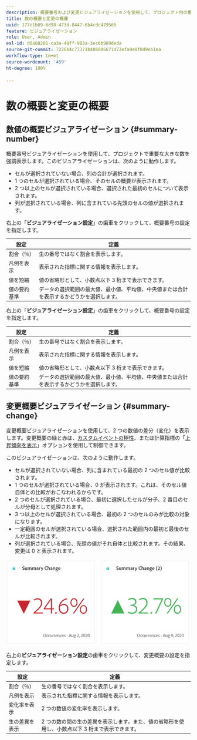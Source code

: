 ```yaml
---
description: 概要番号および変更ビジュアライゼーションを使用して、プロジェクト内の重要なデータポイントを表示します。
title: 数の概要と変更の概要
uuid: 177c1b89-6d98-473d-8447-6b4cdc479565
feature: ビジュアライゼーション
role: User, Admin
exl-id: d6a08201-ca3a-48ff-983a-3ec6b989deda
source-git-commit: 7226b4c77371b486006671d72efa9e0f0d9eb1ea
workflow-type: tm+mt
source-wordcount: '459'
ht-degree: 100%

---
```


# 数の概要と変更の概要

## 数値の概要ビジュアライゼーション {#summary-number}

概要番号ビジュアライゼーションを使用して、プロジェクトで重要な大きな数を強調表示します。このビジュアライゼーションは、次のように動作します。

* セルが選択されていない場合、列の合計が選択されます。
* 1 つのセルが選択されている場合、そのセルの概要が表示されます。
* 2 つ以上のセルが選択されている場合、選択された最初のセルについて表示されます。
* 列が選択されている場合、列に含まれている先頭のセルの値が選択されます。

右上の「**ビジュアライゼーション設定**」の歯車をクリックして、概要番号の設定を指定します。

| 設定 | 定義 |
|--- |--- |
| 割合（％） | 生の番号ではなく割合を表示します。 |
| 凡例を表示 | 表示された指標に関する情報を表示します。 |
| 値を短縮 | 値の省略形として、小数点以下 3 桁まで表示できます。 |
| 値の要約基準 | データの選択範囲の最大値、最小値、平均値、中央値または合計を表示するかどうかを選択します。 |


右上の「**ビジュアライゼーション設定**」の歯車をクリックして、概要番号の設定を指定します。

| 設定 | 定義 |
|--- |--- |
| 割合（％） | 生の番号ではなく割合を表示します。 |
| 凡例を表示 | 表示された指標に関する情報を表示します。 |
| 値を短縮 | 値の省略形として、小数点以下 3 桁まで表示できます。 |
| 値の要約基準 | データの選択範囲の最大値、最小値、平均値、中央値または合計を表示するかどうかを選択します。 |


## 変更概要ビジュアライゼーション {#summary-change}

変更概要ビジュアライゼーションを使用して、2 つの数値の差分（変化）を表示します。変更概要の緑と赤は、[カスタムイベントの極性](https://experienceleague.adobe.com/docs/analytics/admin/admin-tools/success-events/success-event.html?lang=ja)、または計算指標の「[上昇傾向を表示](https://experienceleague.adobe.com/docs/analytics/components/calculated-metrics/calcmetric-workflow/cm-build-metrics.html?lang=ja)」オプションを使用して制御できます。

このビジュアライゼーションは、次のように動作します。

* セルが選択されていない場合、列に含まれている最初の 2 つのセル値が比較されます。
* 1 つのセルが選択されている場合、0 が表示されます。これは、そのセル値自体との比較がおこなわれるからです。
* 2 つのセルが選択されている場合、最初に選択したセルが分子、2 番目のセルが分母として処理されます。
* 3 つ以上のセルが選択されている場合、最初の 2 つのセルのみが比較の対象になります。
* 一定範囲のセルが選択されている場合、選択された範囲内の最初と最後のセルが比較されます。
* 列が選択されている場合、先頭の値がそれ自体と比較されます。その結果、変更は 0 と表示されます。


![](assets/summary-change.png)


右上の&#x200B;**ビジュアライゼーション設定**&#x200B;の歯車をクリックして、変更概要の設定を指定します。

| 設定 | 定義 |
|--- |--- |
| 割合（％） | 生の番号ではなく割合を表示します。 |
| 凡例を表示 | 表示された指標に関する情報を表示します。 |
| 変化率を表示 | 2 つの数値の変化率を表示します。 |
| 生の差異を表示 | 2 つの数の間の生の差異を表示します。また、値の省略形を使用し、小数点以下 3 桁まで表示できます。 |
